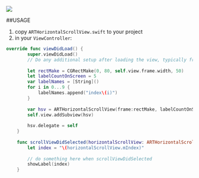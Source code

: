 

![](http://cl.ly/image/1n0p3l2X2A3X/download/ARTHorizontalScrollView.gif)

##USAGE

1. copy `ARTHorizontalScrollView.swift` to your project
2. in your `ViewController`:

```swift
override func viewDidLoad() {
        super.viewDidLoad()
        // Do any additional setup after loading the view, typically from a nib.
        
        let rectMake = CGRectMake(0, 80, self.view.frame.width, 50)
        let labelCountOnScreen = 5
        var labelNames = [String]()
        for i in 0...9 {
            labelNames.append("index\(i)")
        }
        
        var hsv = ARTHorizontalScrollView(frame:rectMake, labelCountOnScreen: labelCountOnScreen,labelNames: labelNames, backgroundImageName:"bg")
        self.view.addSubview(hsv)
        
        hsv.delegate = self
    }
    
    func scrollViewDidSelected(horizontalScrollView: ARTHorizontalScrollView) {
        let index = "\(horizontalScrollView.mIndex)"
        
        // do something here when scrollViewDidSelected
        showLabel(index)
    }
```